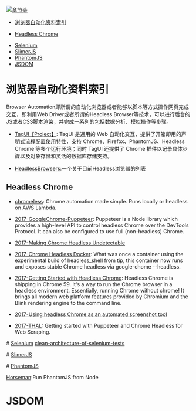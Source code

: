 [![章节头](https://parg.co/UGo)](https://parg.co/b4z) 
 - [浏览器自动化资料索引](#%E6%B5%8F%E8%A7%88%E5%99%A8%E8%87%AA%E5%8A%A8%E5%8C%96%E8%B5%84%E6%96%99%E7%B4%A2%E5%BC%95)
  * [Headless Chrome](#headless-chrome)
- [Selenium](#selenium)
- [SlimerJS](#slimerjs)
- [PhantomJS](#phantomjs)
- [JSDOM](#jsdom) 


# 浏览器自动化资料索引

Browser Automation即所谓的自动化浏览器或者能够以脚本等方式操作网页完成交互，即利用Web Driver或者所谓的Headless Browser等技术，可以进行后台的JS或者CSS脚本渲染，并完成一系列的包括数据分析、模拟操作等步骤。


- [TagUI【Project】](https://github.com/tebelorg/TagUI): TagUI 是通用的 Web 自动化交互，提供了开箱即用的声明式流程配置使用特性，支持 Chrome、Firefox、PhantomJS、Headless Chrome 等多个运行环境；同时 TagUI 还提供了 Chrome 插件以记录具体步骤以及对象存储和灵活的数据库存储支持。

- [HeadlessBrowsers](https://github.com/dhamaniasad/HeadlessBrowsers):一个关于目前Headless浏览器的列表
 
## Headless Chrome

- [chromeless](https://github.com/graphcool/chromeless): Chrome automation made simple. Runs locally or headless on AWS Lambda.
- [2017-GoogleChrome-Puppeteer](https://github.com/GoogleChrome/puppeteer): Puppeteer is a Node library which provides a high-level API to control headless Chrome over the DevTools Protocol. It can also be configured to use full (non-headless) Chrome.
- [2017-Making Chrome Headless Undetectable](https://intoli.com/blog/making-chrome-headless-undetectable/)
- [2017-Chrome Headless Docker](https://hub.docker.com/r/justinribeiro/chrome-headless/): What was once a container using the experimental build of headless_shell from tip, this container now runs and exposes stable Chrome headless via google-chome --headless.
- [2017-Getting Started with Headless Chrome](https://parg.co/btk): Headless Chrome is shipping in Chrome 59. It's a way to run the Chrome browser in a headless environment. Essentially, running Chrome without chrome! It brings all modern web platform features provided by Chromium and the Blink rendering engine to the command line.
- [2017-Using headless Chrome as an automated screenshot tool](https://parg.co/btL)

- [2017-THAL](https://github.com/emadehsan/thal): Getting started with Puppeteer and Chrome Headless for Web Scraping.


# [Selenium]()
[clean-architecture-of-selenium-tests](http://ovaraksin.blogspot.jp/2016/04/clean-architecture-of-selenium-tests.html?utm_source=tuicool&utm_medium=referral)

# [SlimerJS](http://slimerjs.org/)

# [PhantomJS](http://phantomjs.org/)

[Horseman](https://github.com/johntitus/node-horseman):Run PhantomJS from Node



# JSDOM

